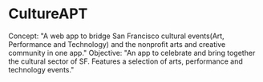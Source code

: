 CultureAPT
==========

Concept:
"A web app to bridge San Francisco cultural events(Art, Performance and Technology) and the nonprofit arts and creative community in one app."
Objective:
"An app to celebrate and bring together the cultural sector of SF. Features a selection of arts, performance and technology events."


